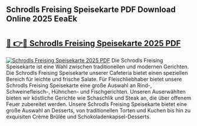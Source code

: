 ## Schrodls Freising Speisekarte PDF Download Online 2025 EeaEk

# <h2><a href="http://gca0npu.nevu.top/?p=Schrodls+Freising+Speisekarte">🔗 👉🔴 Schrodls Freising Speisekarte 2025 PDF</a></h2>

[![Schrodls Freising Speisekarte 2025 PDF](https://i.imgur.com/dBaPXMq.png)](http://gca0npu.nevu.top/?p=Schrodls+Freising+Speisekarte)
Die Schrodls Freising Speisekarte ist eine Wahl zwischen traditionellen und modernen Gerichten. Die Schrodls Freising Speisekarte unserer Cafeteria bietet einen speziellen Bereich für leichte und frische Salate. Für Fleischliebhaber bietet unsere Schrodls Freising Speisekarte eine große Auswahl an Rind-, Schweinefleisch-, Hühnchen- und Fischgerichten. Unseren Auserwählten bieten wir köstliche Gerichte wie Schaschlik und Steak an, die über offenem Feuer zubereitet werden. Unsere Schrodls Freising Speisekarte bietet eine große Auswahl an Desserts, von traditionellen Torten und Kuchen bis hin zu exquisiten Crème Brûlée und Schokoladenkapsel-Desserts.
